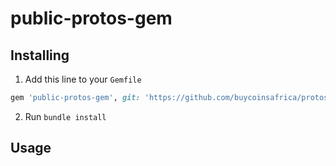 # public-protos-gem

## Installing

1. Add this line to your `Gemfile`
```ruby
gem 'public-protos-gem', git: 'https://github.com/buycoinsafrica/protos-gem', branch: 'master'
```
2. Run `bundle install`

## Usage

